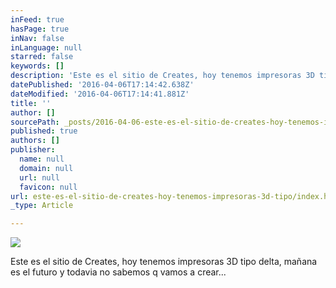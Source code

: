 ```yaml
---
inFeed: true
hasPage: true
inNav: false
inLanguage: null
starred: false
keywords: []
description: 'Este es el sitio de Creates, hoy tenemos impresoras 3D tipo delta, mañana es el futuro y todavia no sabemos q vamos a crear...'
datePublished: '2016-04-06T17:14:42.638Z'
dateModified: '2016-04-06T17:14:41.881Z'
title: ''
author: []
sourcePath: _posts/2016-04-06-este-es-el-sitio-de-creates-hoy-tenemos-impresoras-3d-tipo.md
published: true
authors: []
publisher:
  name: null
  domain: null
  url: null
  favicon: null
url: este-es-el-sitio-de-creates-hoy-tenemos-impresoras-3d-tipo/index.html
_type: Article

---
```

![](https://the-grid-user-content.s3-us-west-2.amazonaws.com/42b267d9-d8cd-431e-9a75-8b144a7f9211.jpg)

Este es el sitio de Creates, hoy tenemos impresoras 3D tipo delta, mañana es el futuro y todavia no sabemos q vamos a crear...